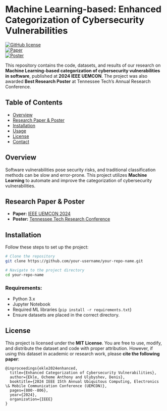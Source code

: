 # Machine Learning-based: Enhanced Categorization of Cybersecurity Vulnerabilities

[![GitHub license](https://img.shields.io/badge/License-MIT-blue.svg)](https://github.com/your-username/your-repo-name/blob/main/LICENSE)  
[![Paper](https://img.shields.io/badge/Paper-PDF-red.svg)](https://ieeexplore.ieee.org/stamp/stamp.jsp?arnumber=10754709)  
[![Poster](https://img.shields.io/badge/Poster-PDF-orange.svg)](https://scholar.google.com/citations?view_op=view_citation&hl=en&user=fk1n8VQAAAAJ&citation_for_view=fk1n8VQAAAAJ:qjMakFHDy7sC)

This repository contains the code, datasets, and results of our research on **Machine Learning-based categorization of cybersecurity vulnerabilities in software**, published at **2024 IEEE UEMCON**. The project was also awarded **Best Research Poster** at Tennessee Tech’s Annual Research Conference.

## Table of Contents
- [Overview](#overview)
- [Research Paper & Poster](#research-paper--poster)
- [Installation](#installation)
- [Usage](#usage)
- [License](#license)
- [Contact](#contact)

## Overview
Software vulnerabilities pose security risks, and traditional classification methods can be slow and error-prone. This project utilizes **Machine Learning** to automate and improve the categorization of cybersecurity vulnerabilities.

## Research Paper & Poster
- **Paper:** [IEEE UEMCON 2024](https://ieeexplore.ieee.org/stamp/stamp.jsp?arnumber=10754709)  
- **Poster:** [Tennessee Tech Research Conference](https://scholar.google.com/citations?view_op=view_citation&hl=en&user=fk1n8VQAAAAJ&citation_for_view=fk1n8VQAAAAJ:qjMakFHDy7sC)

## Installation
Follow these steps to set up the project:
```bash
# Clone the repository
git clone https://github.com/your-username/your-repo-name.git

# Navigate to the project directory
cd your-repo-name
```
### Requirements:
- Python 3.x
- Jupyter Notebook
- Required ML libraries (`pip install -r requirements.txt`)
- Ensure datasets are placed in the correct directory.

## License
This project is licensed under the **MIT License**. You are free to use, modify, and distribute the dataset and code with proper attribution. However, if using this dataset in academic or research work, please **cite the following paper**:

```
@inproceedings{ekle2024enhanced,
  title={Enhanced Categorization of Cybersecurity Vulnerabilities},
  author={Ekle, Ocheme Anthony and Ulybyshev, Denis},
  booktitle={2024 IEEE 15th Annual Ubiquitous Computing, Electronics \& Mobile Communication Conference (UEMCON)},
  pages={800--806},
  year={2024},
  organization={IEEE}
}
```

